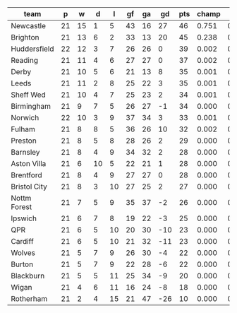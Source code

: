 |     team     | p  | w  | d  | l  | gf | ga | gd  | pts | champ | top2  | top3  | top4  |  5-7  | bot4  | bot3  | bot2  |
|--------------|----|----|----|----|----|----|-----|-----|-------|-------|-------|-------|-------|-------|-------|-------|
| Newcastle    | 21 | 15 |  1 |  5 | 43 | 16 |  27 |  46 | 0.751 | 0.977 | 0.993 | 0.998 | 0.002 | 0.000 | 0.000 | 0.000|
| Brighton     | 21 | 13 |  6 |  2 | 33 | 13 |  20 |  45 | 0.238 | 0.867 | 0.953 | 0.979 | 0.019 | 0.000 | 0.000 | 0.000|
| Huddersfield | 22 | 12 |  3 |  7 | 26 | 26 |   0 |  39 | 0.002 | 0.029 | 0.167 | 0.295 | 0.324 | 0.001 | 0.000 | 0.000|
| Reading      | 21 | 11 |  4 |  6 | 27 | 27 |   0 |  37 | 0.002 | 0.026 | 0.152 | 0.279 | 0.311 | 0.000 | 0.000 | 0.000|
| Derby        | 21 | 10 |  5 |  6 | 21 | 13 |   8 |  35 | 0.001 | 0.019 | 0.130 | 0.248 | 0.313 | 0.001 | 0.000 | 0.000|
| Leeds        | 21 | 11 |  2 |  8 | 25 | 22 |   3 |  35 | 0.001 | 0.014 | 0.107 | 0.204 | 0.284 | 0.002 | 0.000 | 0.000|
| Sheff Wed    | 21 | 10 |  4 |  7 | 25 | 23 |   2 |  34 | 0.001 | 0.010 | 0.072 | 0.147 | 0.256 | 0.002 | 0.001 | 0.000|
| Birmingham   | 21 |  9 |  7 |  5 | 26 | 27 |  -1 |  34 | 0.000 | 0.005 | 0.044 | 0.096 | 0.205 | 0.005 | 0.002 | 0.000|
| Norwich      | 22 | 10 |  3 |  9 | 37 | 34 |   3 |  33 | 0.001 | 0.017 | 0.125 | 0.236 | 0.298 | 0.001 | 0.000 | 0.000|
| Fulham       | 21 |  8 |  8 |  5 | 36 | 26 |  10 |  32 | 0.002 | 0.031 | 0.180 | 0.315 | 0.323 | 0.001 | 0.000 | 0.000|
| Preston      | 21 |  8 |  5 |  8 | 28 | 26 |   2 |  29 | 0.000 | 0.001 | 0.018 | 0.049 | 0.136 | 0.016 | 0.007 | 0.002|
| Barnsley     | 21 |  8 |  4 |  9 | 34 | 32 |   2 |  28 | 0.000 | 0.003 | 0.022 | 0.054 | 0.149 | 0.018 | 0.007 | 0.001|
| Aston Villa  | 21 |  6 | 10 |  5 | 22 | 21 |   1 |  28 | 0.000 | 0.001 | 0.015 | 0.035 | 0.111 | 0.022 | 0.009 | 0.003|
| Brentford    | 21 |  8 |  4 |  9 | 27 | 27 |   0 |  28 | 0.000 | 0.000 | 0.006 | 0.017 | 0.065 | 0.046 | 0.022 | 0.006|
| Bristol City | 21 |  8 |  3 | 10 | 27 | 25 |   2 |  27 | 0.000 | 0.001 | 0.012 | 0.034 | 0.118 | 0.024 | 0.011 | 0.003|
| Nottm Forest | 21 |  7 |  5 |  9 | 35 | 37 |  -2 |  26 | 0.000 | 0.000 | 0.005 | 0.013 | 0.050 | 0.079 | 0.040 | 0.013|
| Ipswich      | 21 |  6 |  7 |  8 | 19 | 22 |  -3 |  25 | 0.000 | 0.000 | 0.001 | 0.003 | 0.015 | 0.180 | 0.099 | 0.039|
| QPR          | 21 |  6 |  5 | 10 | 20 | 30 | -10 |  23 | 0.000 | 0.000 | 0.000 | 0.000 | 0.005 | 0.327 | 0.202 | 0.095|
| Cardiff      | 21 |  6 |  5 | 10 | 21 | 32 | -11 |  23 | 0.000 | 0.000 | 0.000 | 0.001 | 0.004 | 0.348 | 0.215 | 0.093|
| Wolves       | 21 |  5 |  7 |  9 | 26 | 30 |  -4 |  22 | 0.000 | 0.000 | 0.000 | 0.001 | 0.006 | 0.317 | 0.200 | 0.092|
| Burton       | 21 |  5 |  7 |  9 | 22 | 28 |  -6 |  22 | 0.000 | 0.000 | 0.000 | 0.001 | 0.004 | 0.376 | 0.247 | 0.116|
| Blackburn    | 21 |  5 |  5 | 11 | 25 | 34 |  -9 |  20 | 0.000 | 0.000 | 0.000 | 0.000 | 0.001 | 0.538 | 0.384 | 0.200|
| Wigan        | 21 |  4 |  6 | 11 | 16 | 24 |  -8 |  18 | 0.000 | 0.000 | 0.000 | 0.000 | 0.000 | 0.704 | 0.567 | 0.372|
| Rotherham    | 21 |  2 |  4 | 15 | 21 | 47 | -26 |  10 | 0.000 | 0.000 | 0.000 | 0.000 | 0.000 | 0.995 | 0.987 | 0.964|

